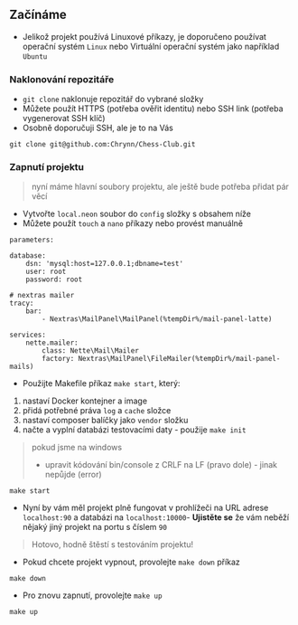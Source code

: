 ## Začínáme

- Jelikož projekt používá Linuxové příkazy, je doporučeno používat operační systém `Linux` nebo Virtuální operační systém jako například `Ubuntu`

### Naklonování repozitáře

- `git clone` naklonuje repozitář do vybrané složky 
- Můžete použít HTTPS (potřeba ověřit identitu) nebo SSH link (potřeba vygenerovat SSH klíč)
- Osobně doporučuji SSH, ale je to na Vás

```
git clone git@github.com:Chrynn/Chess-Club.git
```

### Zapnutí projektu
> nyní máme hlavní soubory projektu, ale ještě bude potřeba přidat pár věcí

- Vytvořte `local.neon` soubor do `config` složky s obsahem níže
- Můžete použít `touch` a `nano` příkazy nebo provést manuálně

```
parameters:

database:
    dsn: 'mysql:host=127.0.0.1;dbname=test'
    user: root
    password: root
    
# nextras mailer
tracy:
	bar:
		- Nextras\MailPanel\MailPanel(%tempDir%/mail-panel-latte)

services:
	nette.mailer:
		class: Nette\Mail\Mailer
		factory: Nextras\MailPanel\FileMailer(%tempDir%/mail-panel-mails)
```

- Použijte Makefile příkaz `make start`, který:
1. nastaví Docker kontejner a image
2. přidá potřebné práva `log` a `cache` složce
3. nastaví composer balíčky jako `vendor` složku
4. načte a vyplní databázi testovacími daty - použije `make init`

> pokud jsme na windows
> - upravit kódování bin/console z CRLF na LF (pravo dole) - jinak nepůjde (error)

```
make start
```
- Nyní by vám měl projekt plně fungovat v prohlížeči na URL adrese `localhost:90` a databázi na `localhost:10000`- **Ujistěte se** že vám neběží nějaký jiný projekt na portu s číslem `90`
> Hotovo, hodně štěstí s testováním projektu!

- Pokud chcete projekt vypnout, provolejte `make down` příkaz
```
make down
```
- Pro znovu zapnutí, provolejte `make up`
```
make up
```
